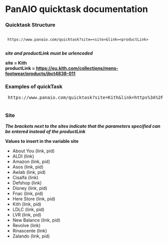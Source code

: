 # PanAIO quicktask documentation

### Quicktask Structure

<pre><code>
 https://www.panaio.com/quicktask?site=&lt;site&gt;&link=&lt;productLink&gt;
 
</code></pre>


***site and productLink must be urlencoded***

 
****site = Kith**** <br>
****productLink = https://eu.kith.com/collections/mens-footwear/products/jbct4838-011**** <br>


### Examples of quickTask
<pre> https://www.panaio.com/quicktask?site=Kith&link=https%3A%2F%2Feu.kith.com%2Fcollections%2Fmens-footwear%2Fproducts%2Fjbct4838-011 </pre>

#
### Site
***The brackets next to the sites indicate that the parameters specified can be entered instead of the productLink***

 **Values to insert in the variable site**
  * About You (link, pid)
  * ALDI (link)
  * Amazon (link, pid)
  * Asos (link, pid)
  * Awlab (link, pid)
  * Cisalfa (link)
  * Defshop (link)
  * Disney (link, pid)
  * Fnac (link, pid)
  * Here Store (link, pid)
  * Kith (link, pid)
  * LDLC (link, pid)
  * LVR (link, pid)
  * New Balance (link, pid)
  * Revolve (link)
  * Rinascente (link)
  * Zalando (link, pid)


